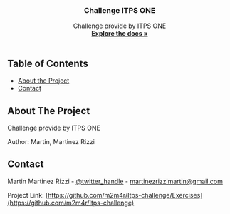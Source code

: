 <!--
*** Thanks for checking out this README Template. If you have a suggestion that would
*** make this better, please fork the repo and create a pull request or simply open
*** an issue with the tag "enhancement".
*** Thanks again! Now go create something AMAZING! :D
***
***
***
*** To avoid retyping too much info. Do a search and replace for the following:
*** github_username, repo_name, twitter_handle, email
-->



<!-- PROJECT LOGO -->
<br />
<p align="center">


  <h3 align="center">Challenge ITPS ONE</h3>

  <p align="center">
      Challenge provide by ITPS ONE
    <br />
    <a href="https://github.com/m2m4r/Itps-challenge/Exercises"><strong>Explore the docs »</strong></a>
    <br />
    <br />
 
  </p>
</p>



<!-- TABLE OF CONTENTS -->
## Table of Contents

* [About the Project](#about-the-project)
* [Contact](#contact)




<!-- ABOUT THE PROJECT -->
## About The Project


Challenge provide by ITPS ONE

Author: Martin, Martinez Rizzi


<!-- CONTACT -->
## Contact

Martin Martinez Rizzi - [@twitter_handle](https://twitter.com/mizzezrartini) - martinezrizzimartin@gmail.com

Project Link: [https://github.com/m2m4r/Itps-challenge/Exercises](https://github.com/m2m4r/Itps-challenge)




